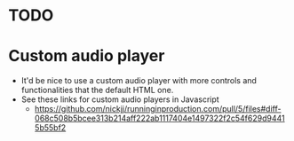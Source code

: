 # TODO

# Custom audio player

- It'd be nice to use a custom audio player with more controls and functionalities that the default HTML one.
- See these links for custom audio players in Javascript
  - https://github.com/nickjj/runninginproduction.com/pull/5/files#diff-068c508b5bcee313b214aff222ab1117404e1497322f2c54f629d94415b55bf2
